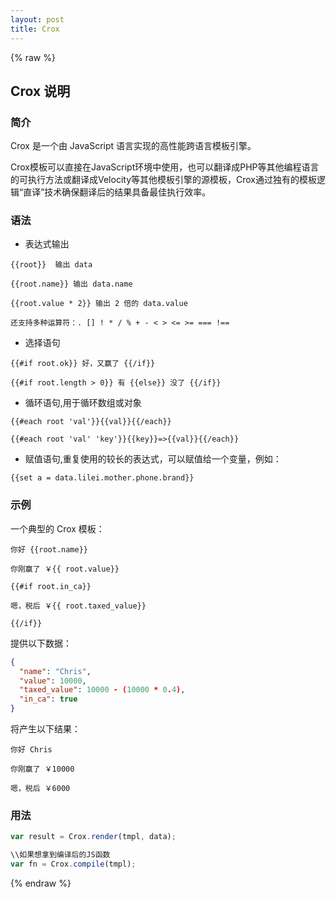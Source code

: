 ```yaml
---
layout: post
title: Crox
---
```


{% raw %}

## Crox 说明

### 简介

Crox 是一个由 JavaScript 语言实现的高性能跨语言模板引擎。

Crox模板可以直接在JavaScript环境中使用，也可以翻译成PHP等其他编程语言的可执行方法或翻译成Velocity等其他模板引擎的源模板，Crox通过独有的模板逻辑“直译”技术确保翻译后的结果具备最佳执行效率。

### 语法

* 表达式输出

```
{{root}}  输出 data

{{root.name}} 输出 data.name

{{root.value * 2}} 输出 2 倍的 data.value

还支持多种运算符：. [] ! * / % + - < > <= >= === !==
```


* 选择语句

```
{{#if root.ok}} 好，又赢了 {{/if}}

{{#if root.length > 0}} 有 {{else}} 没了 {{/if}}

```

* 循环语句,用于循环数组或对象

```
{{#each root 'val'}}{{val}}{{/each}}

{{#each root 'val' 'key'}}{{key}}=>{{val}}{{/each}}
```


* 赋值语句,重复使用的较长的表达式，可以赋值给一个变量，例如：

```
{{set a = data.lilei.mother.phone.brand}}
```

### 示例
一个典型的 Crox 模板：

```
你好 {{root.name}}

你刚赢了 ￥{{ root.value}}

{{#if root.in_ca}}

嗯，税后 ￥{{ root.taxed_value}}

{{/if}}
```


提供以下数据：

```json
{
  "name": "Chris",
  "value": 10000,
  "taxed_value": 10000 - (10000 * 0.4),
  "in_ca": true
}
```

将产生以下结果：

```
你好 Chris

你刚赢了 ￥10000

嗯，税后 ￥6000
```


### 用法

```js
var result = Crox.render(tmpl, data);

\\如果想拿到编译后的JS函数
var fn = Crox.compile(tmpl);
```

{% endraw %}
